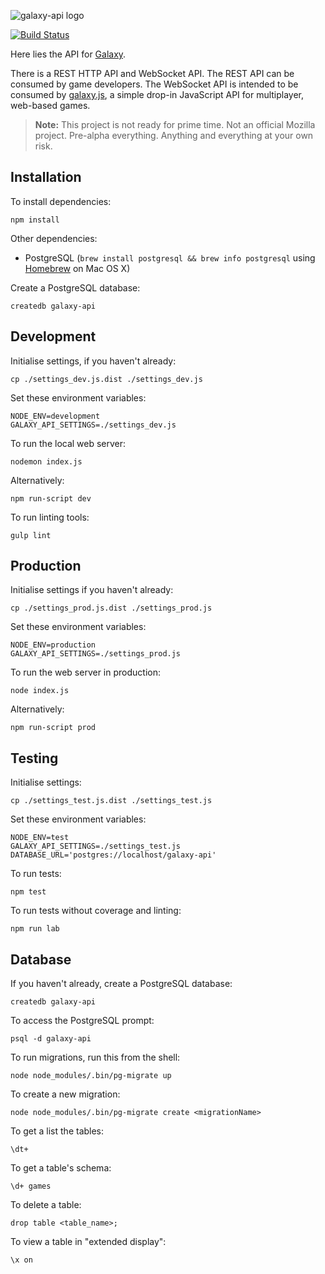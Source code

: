 ![galaxy-api logo](images/logo.png?raw=true)

[![Build Status](https://travis-ci.org/mozilla/galaxy-api.svg?branch=master)](https://travis-ci.org/mozilla/galaxy-api "Build Status")

Here lies the API for [Galaxy](https://github.com/mozilla/galaxy).

There is a REST HTTP API and WebSocket API. The REST API can be consumed by game developers. The WebSocket API is intended to be consumed by [galaxy.js](https://github.com/mozilla/galaxy.js), a simple drop-in JavaScript API for multiplayer, web-based games.

> __Note:__ This project is not ready for prime time. Not an official Mozilla project. Pre-alpha everything. Anything and everything at your own risk.


## Installation

To install dependencies:

    npm install

Other dependencies:

* PostgreSQL (`brew install postgresql && brew info postgresql` using [Homebrew](http://brew.sh/) on Mac OS X)

Create a PostgreSQL database:

    createdb galaxy-api


## Development

Initialise settings, if you haven't already:

    cp ./settings_dev.js.dist ./settings_dev.js

Set these environment variables:

    NODE_ENV=development
    GALAXY_API_SETTINGS=./settings_dev.js

To run the local web server:

    nodemon index.js

Alternatively:

    npm run-script dev

To run linting tools:

    gulp lint


## Production

Initialise settings if you haven't already:

    cp ./settings_prod.js.dist ./settings_prod.js

Set these environment variables:

    NODE_ENV=production
    GALAXY_API_SETTINGS=./settings_prod.js

To run the web server in production:

    node index.js

Alternatively:

    npm run-script prod


## Testing

Initialise settings:

    cp ./settings_test.js.dist ./settings_test.js

Set these environment variables:

    NODE_ENV=test
    GALAXY_API_SETTINGS=./settings_test.js
    DATABASE_URL='postgres://localhost/galaxy-api'

To run tests:

    npm test

To run tests without coverage and linting:

    npm run lab


## Database

If you haven't already, create a PostgreSQL database:

    createdb galaxy-api

To access the PostgreSQL prompt:

    psql -d galaxy-api

To run migrations, run this from the shell:

    node node_modules/.bin/pg-migrate up

To create a new migration:

    node node_modules/.bin/pg-migrate create <migrationName>

To get a list the tables:

    \dt+

To get a table's schema:

    \d+ games

To delete a table:

    drop table <table_name>;

To view a table in "extended display":

    \x on
